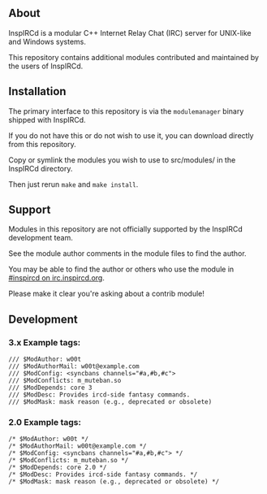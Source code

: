 ## About

InspIRCd is a modular C++ Internet Relay Chat (IRC) server for UNIX-like and Windows systems.

This repository contains additional modules contributed and maintained by the users of InspIRCd.

## Installation

The primary interface to this repository is via the `modulemanager` binary shipped with InspIRCd.

If you do not have this or do not wish to use it, you can download directly from this repository.

Copy or symlink the modules you wish to use to src/modules/ in the InspIRCd directory.

Then just rerun `make` and `make install`.

## Support

Modules in this repository are not officially supported by the InspIRCd development team.

See the module author comments in the module files to find the author.

You may be able to find the author or others who use the module in [\#inspircd on irc.inspircd.org](https://kiwiirc.com/nextclient/irc.inspircd.org:+6697/#inspircd).

Please make it clear you're asking about a contrib module!

## Development

### 3.x Example tags:

```
/// $ModAuthor: w00t
/// $ModAuthorMail: w00t@example.com
/// $ModConfig: <syncbans channels="#a,#b,#c">
/// $ModConflicts: m_muteban.so
/// $ModDepends: core 3
/// $ModDesc: Provides ircd-side fantasy commands.
/// $ModMask: mask reason (e.g., deprecated or obsolete)
```

### 2.0 Example tags:

```
/* $ModAuthor: w00t */
/* $ModAuthorMail: w00t@example.com */
/* $ModConfig: <syncbans channels="#a,#b,#c"> */
/* $ModConflicts: m_muteban.so */
/* $ModDepends: core 2.0 */
/* $ModDesc: Provides ircd-side fantasy commands. */
/* $ModMask: mask reason (e.g., deprecated or obsolete) */
```
